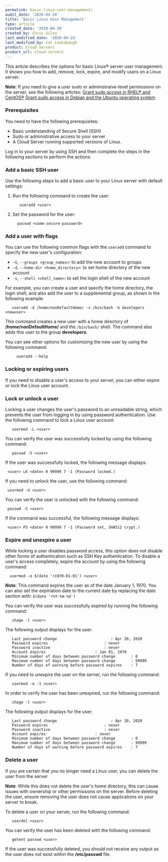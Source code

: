 ```yaml
---
permalink: basic-linux-user-management/
audit_date: '2020-04-20'
title: 'Basic Linux User Management'
type: article
created_date: '2020-04-20'
created_by: Chris Silva
last_modified_date: '2020-04-24'
last_modified_by: Cat Lookabaugh
product: Cloud Servers
product_url: cloud-servers
---
```

This article describes the options for basic Linux&reg; server user management. It shows you how to
add, remove, lock, expire, and modify users on a Linux server. 

**Note**: If you need to give a user sudo or administraive-level permissions on the server, see
   the following articles:
   [Grant sudo access in RHEL&reg; and CentOS&reg;](/how-to/grant-sudo-access-in-rhel-and-centos/) 
   [Grant sudo access in Debian and the Ubuntu operating system](/how-to/grant-sudo-access-in-debian-and-the-ubuntu-operating-system/)

### Prerequisites

You need to have the following prerequisites:

- Basic understanding of Secure Shell (SSH)
- Sudo or administrative access to your server
- A Cloud Server running supported versions of Linux.

Log in to your server by using SSH and then complete the steps in the following sections to
perform the actions:

### Add a basic SSH user

Use the following steps to add a basic user to your Linux server with default settings:

1. Run the following command to create the user:

          useradd <user>

2. Set the password for the user:

         passwd <some-secure-password>

### Add a user with flags

You can use the following common flags with the `useradd` command to specify the new user's configuration:

- `-G`, `--groups <group_names>`: to add the new account to groups
- `-d`, `--home-dir <home_directory>`: to set home directory of the new account
- `-s`, `--shell <shell_name>`: to set the login shell of the new account

For example, you can create a user and specify the home directory, the login shell, and also add the
user to a supplemental group, as shown in the following example: 

       useradd -d /home/nonDefaultHome/ -s /bin/bash -G developers <newuser> 

This command creates a new user with a home directory of **/home/nonDefaultHome/** and the `/bin/bash/`
shell. The command also adds this user to the group **developers**. 

You can see other options for customizing the new user by using the following command:

         useradd --help
       
### Locking or expiring users

If you need to disable a user's access to your server, you can either expire or lock the Linux
user account.  

### Lock or unlock a user

Locking a user changes the user's password to an unreadable string, which prevents the user from 
logging in by using password authentication. Use the following command to lock a Linux user account:

       usermod -L <user>

You can verify the user was successfully locked by using the following command: 

       passwd -S <user>

If the user was successfully locked, the following message displays:

     <user> LK <date> 0 99999 7 -1 (Password locked.)

If you need to unlock the user, use the following command:

     usermod -U <user>

You can verify the user is unlocked with the following command:

     passwd -S <user>

If the command was successful, the following message displays:

     <user> PS <date> 0 99999 7 -1 (Password set, SHA512 crypt.)


### Expire and unexpire a user

While locking a user disables password access, this option does not disable other forms of
authentication such as SSH Key authentication. To disable a user's access completely, expire
the account by using the following command:

      usermod -e $(date '+1970-01-01') <user>

**Note**: This command expires the user as of the date January 1, 1970. You can also set the
expiriation date to the current date by replacing the date section with: `$(date '+%Y-%m-%d')`

You can verify the user was successfully expired by running the following command:

       chage -l <user>

The following output displays for the user:

       Last password change					       : Apr 20, 2020
       Password expires					    	: never
       Password inactive						: never
       Account expires						: Jan 01, 1970
       Minimum number of days between password change		: 0
       Maximum number of days between password change		: 99999
       Number of days of warning before password expires	: 7

If you need to unexpire the user on the server, run the following command:

       usermod -e -1 <user>

In order to verify the user has been unexpired, run the following command:

       chage -l <user>

The following output displays for the user:

       Last password change					       : Apr 20, 2020
       Password expires					    	: never
       Password inactive						: never
       Account expires						: never
       Minimum number of days between password change		: 0
       Maximum number of days between password change		: 99999
       Number of days of warning before password expires	: 7

### Delete a user

If you are certain that you no longer need a Linux user, you can delete the user from the server. 

**Note**: While this does not delete the user's home directory, this can cause issues with ownership
    or other permissions on the server. Before deleting the user, ensure removing the user does not
    cause applications on your server to break. 

To delete a user on your server, run the following command:

       userdel <user>

You can verify the user has been deleted with the following command:

       getent passwd <user>

If the user was successfully deleted, you should not receive any output as the user does not exist
within the **/etc/passwd** file. 
